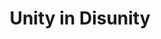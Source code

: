 ---
pid: RS367
title: Unity in Disunity
location_transcription: Where Rizzo is now??
zipcode: '19139'
outside_phl: 
neighborhood: Walnut Hill
age: '57'
age_range: 50-59
instagram: 
image_file_name: RS_367.jpg
proposal_transcription: Idea is Respect for each other's opinions in a time of hate
topic: Unity
topic_summary: '0'
type: Other No Form
keywords_other: 
credit: Mark Donai
image_labels: |-
  West Coast - Blue
  Heartland - Red
  East Coast - Blue
twitter: 
facebook: 
permalink: "/monuments/rs367/"
layout: item-page
---